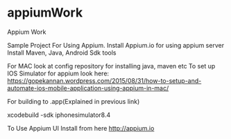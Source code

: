 # appiumWork
Appium Work

Sample Project For Using Appium.
Install Appium.io for using appium server
Install Maven, Java, Android Sdk tools



For MAC look at config repository for installing java, maven etc
To set up IOS Simulator for appium look here: https://gopekannan.wordpress.com/2015/08/31/how-to-setup-and-automate-ios-mobile-application-using-appium-in-mac/

For building to .app(Explained in previous link)

xcodebuild -sdk iphonesimulator8.4

To Use Appium UI Install from here
http://appium.io

